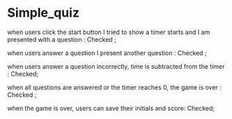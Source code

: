 # Simple_quiz

when users click the start button
I tried to show a timer starts and I am presented with a question : Checked ;

when users answer a question
I present another question : Checked ;

when users answer a question incorrectly,
time is subtracted from the timer : Checked;

when all questions are answered or the timer reaches 0,
the game is over : Checked ;

when the game is over,
users can save their initials and score: Checked;

